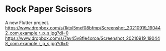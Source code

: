 # Rock Paper Scissors
A new Flutter project.
https://www.dropbox.com/s/1ktxl5mxf08bfmp/Screenshot_20210919_190442_com.example.r_p_s.jpg?dl=0
https://www.dropbox.com/s/7av45v8fle4oroa/Screenshot_20210919_190448_com.example.r_p_s.jpg?dl=0
